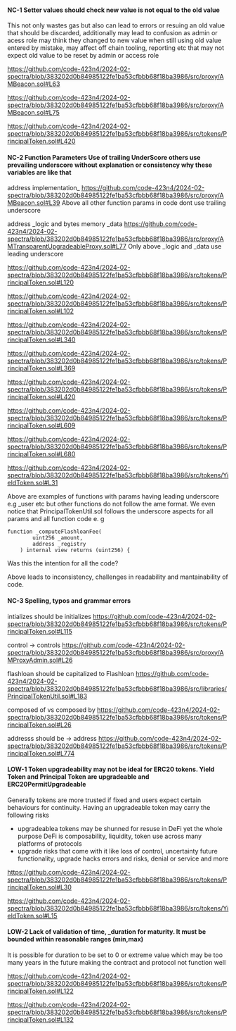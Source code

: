 #### NC-1 Setter values should check new value is not equal to the old value

This not only wastes gas but also can lead to errors or resuing an old value that should be discarded, additionally may lead to confusion as admin or acess role may think they changed to new value when still using old value entered by mistake, may affect off chain tooling, reporting etc that may not expect old value to be reset by admin or access role

https://github.com/code-423n4/2024-02-spectra/blob/383202d0b84985122fe1ba53cfbbb68f18ba3986/src/proxy/AMBeacon.sol#L63

https://github.com/code-423n4/2024-02-spectra/blob/383202d0b84985122fe1ba53cfbbb68f18ba3986/src/proxy/AMBeacon.sol#L75

https://github.com/code-423n4/2024-02-spectra/blob/383202d0b84985122fe1ba53cfbbb68f18ba3986/src/tokens/PrincipalToken.sol#L420

#### NC-2 Function Parameters Use of trailing UnderScore others use prevailing underscore without explanation or consistency why these variables are like that 

address implementation_
https://github.com/code-423n4/2024-02-spectra/blob/383202d0b84985122fe1ba53cfbbb68f18ba3986/src/proxy/AMBeacon.sol#L39
Above all other function params in code dont use trailing underscore 

address _logic and bytes memory _data 
https://github.com/code-423n4/2024-02-spectra/blob/383202d0b84985122fe1ba53cfbbb68f18ba3986/src/proxy/AMTransparentUpgradeableProxy.sol#L77
Only above _logic and _data use leading underscore 

https://github.com/code-423n4/2024-02-spectra/blob/383202d0b84985122fe1ba53cfbbb68f18ba3986/src/tokens/PrincipalToken.sol#L120

https://github.com/code-423n4/2024-02-spectra/blob/383202d0b84985122fe1ba53cfbbb68f18ba3986/src/tokens/PrincipalToken.sol#L102

https://github.com/code-423n4/2024-02-spectra/blob/383202d0b84985122fe1ba53cfbbb68f18ba3986/src/tokens/PrincipalToken.sol#L340

https://github.com/code-423n4/2024-02-spectra/blob/383202d0b84985122fe1ba53cfbbb68f18ba3986/src/tokens/PrincipalToken.sol#L369

https://github.com/code-423n4/2024-02-spectra/blob/383202d0b84985122fe1ba53cfbbb68f18ba3986/src/tokens/PrincipalToken.sol#L420

https://github.com/code-423n4/2024-02-spectra/blob/383202d0b84985122fe1ba53cfbbb68f18ba3986/src/tokens/PrincipalToken.sol#L609

https://github.com/code-423n4/2024-02-spectra/blob/383202d0b84985122fe1ba53cfbbb68f18ba3986/src/tokens/PrincipalToken.sol#L680

https://github.com/code-423n4/2024-02-spectra/blob/383202d0b84985122fe1ba53cfbbb68f18ba3986/src/tokens/YieldToken.sol#L31

Above are examples of functions with params having leading underscore e.g _user etc but other functions do not follow the ame format. We even notice that PrincipalTokenUtil.sol follows the underscore aspects for all params and all function code e. g

```solidity 
function _computeFlashloanFee(
        uint256 _amount,
        address _registry
    ) internal view returns (uint256) {

``` 
Was this the intention for all the code? 

Above leads to inconsistency, challenges in readability and mantainability of code. 

#### NC-3 Spelling, typos and grammar errors

intializes should be initializes 
https://github.com/code-423n4/2024-02-spectra/blob/383202d0b84985122fe1ba53cfbbb68f18ba3986/src/tokens/PrincipalToken.sol#L115

control -> controls 
https://github.com/code-423n4/2024-02-spectra/blob/383202d0b84985122fe1ba53cfbbb68f18ba3986/src/proxy/AMProxyAdmin.sol#L26

flashloan should be capitalized to Flashloan
https://github.com/code-423n4/2024-02-spectra/blob/383202d0b84985122fe1ba53cfbbb68f18ba3986/src/libraries/PrincipalTokenUtil.sol#L183

composed of vs composed by 
https://github.com/code-423n4/2024-02-spectra/blob/383202d0b84985122fe1ba53cfbbb68f18ba3986/src/tokens/PrincipalToken.sol#L26

addresss should be  -> address
https://github.com/code-423n4/2024-02-spectra/blob/383202d0b84985122fe1ba53cfbbb68f18ba3986/src/tokens/PrincipalToken.sol#L774


#### LOW-1  Token upgradeability may not be ideal for ERC20 tokens. Yield Token and Principal Token are upgradeable and ERC20PermitUpgradeable 

Generally tokens are more trusted if fixed and users expect certain behaviours for continuity. Having an upgradeable token may carry the following risks

- upgradeablea tokens may be shunned for resuse in DeFi yet the whole purpose DeFi is composability, liquidity, token use across many platforms of protocols
- upgrade risks that come with it like loss of control, uncertainty future functionality, upgrade hacks errors and risks, denial or service and more

https://github.com/code-423n4/2024-02-spectra/blob/383202d0b84985122fe1ba53cfbbb68f18ba3986/src/tokens/PrincipalToken.sol#L30

https://github.com/code-423n4/2024-02-spectra/blob/383202d0b84985122fe1ba53cfbbb68f18ba3986/src/tokens/YieldToken.sol#L15


#### LOW-2  Lack of validation of time, _duration for maturity. It must be bounded within reasonable ranges (min,max)

It is possible for duration to be set to 0 or extreme value which may be too many years in the future making the contract and protocol not function well 

https://github.com/code-423n4/2024-02-spectra/blob/383202d0b84985122fe1ba53cfbbb68f18ba3986/src/tokens/PrincipalToken.sol#L122

https://github.com/code-423n4/2024-02-spectra/blob/383202d0b84985122fe1ba53cfbbb68f18ba3986/src/tokens/PrincipalToken.sol#L132



